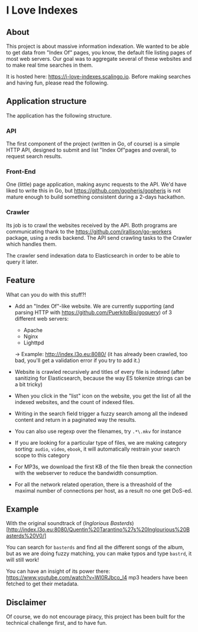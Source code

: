 # I Love Indexes

## About

This project is about massive information indexation. We wanted to be able to
get data from "Index Of" pages, you know, the default file listing pages of
most web servers. Our goal was to aggregate several of these websites and to make
real time searches in them.

It is hosted here: https://i-love-indexes.scalingo.io. Before making searches and
having fun, please read the following.

## Application structure

The application has the following structure.

### API

The first component of the project (written in Go, of course) is a simple HTTP
API, designed to submit and list "Index Of"pages and overall, to request search
results.

### Front-End

One (little) page application, making async requests to the API. We'd have liked to
write this in Go, but https://github.com/gopherjs/gopherjs is not mature enough to
build something consistent during a 2-days hackathon.

### Crawler

Its job is to crawl the websites received by the API. Both programs are communicating
thank to the https://github.com/jrallison/go-workers package, using a redis backend.
The API send crawling tasks to the Crawler which handles them.

The crawler send indexation data to Elasticsearch in order to be able to query it later.

## Feature

What can you do with this stuff?!

* Add an "Index Of"-like website. We are currently supporting (and parsing HTTP
  with https://github.com/PuerkitoBio/goquery) of 3 different web servers:
  * Apache
  * Nginx
  * Lighttpd 

  → Example: http://index.l3o.eu:8080/ (it has already been crawled, too bad,
  you'll get a validation error if you try to add it.)

* Website is crawled recursively and titles of every file is indexed (after
  sanitizing for Elasticsearch, because the way ES tokenize strings can be a
  bit tricky)

* When you click in the "list" icon on the website, you get the list of all the
  indexed websites, and the count of indexed files.

* Writing in the search field trigger a fuzzy search among all the indexed
  content and return in a paginated way the results.

* You can also use regexp over the filenames, try `.*\.mkv` for instance

* If you are looking for a particular type of files, we are making category
  sorting: `audio`, `video`, `ebook`, it will automatically restrain your
  search scope to this category

* For MP3s, we download the first KB of the file then break the connection
  with the webserver to reduce the bandwidth consumption.

* For all the network related operation, there is a threashold of the maximal
  number of connections per host, as a result no one get DoS-ed.

## Example

With the original soundtrack of (_Inglorious
Basterds_)[http://index.l3o.eu:8080/Quentin%20Tarantino%27s%20Inglourious%20Basterds%20V0/] 

You can search for `basterds` and find all the different songs of the album,
but as we are doing fuzzy matching, you can make typos and type `bastrd`, it
will still work!

You can have an insight of its power there: https://www.youtube.com/watch?v=WI0RJbco_l4
mp3 headers have been fetched to get their metadata.

## Disclaimer

Of course, we do not encourage piracy, this project has been built for the
technical challenge first, and to have fun.

